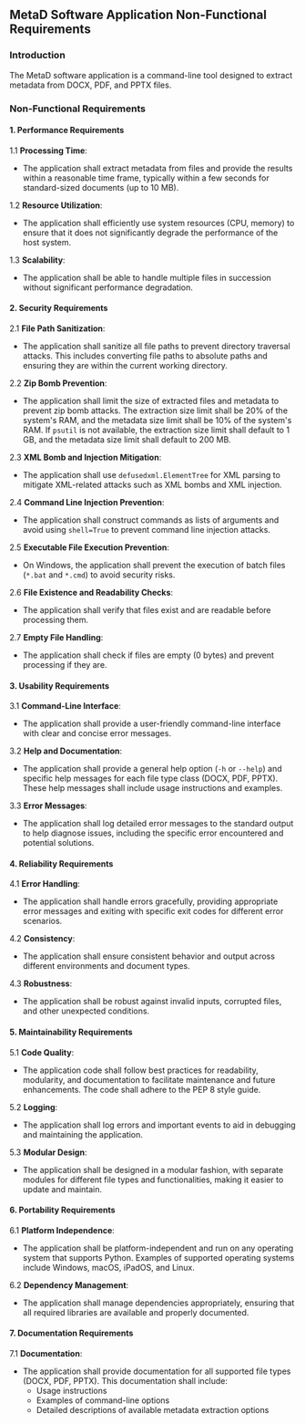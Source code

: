 ## MetaD Software Application Non-Functional Requirements

### Introduction
The MetaD software application is a command-line tool designed to extract metadata from DOCX, PDF, and PPTX files. 
### Non-Functional Requirements

#### 1. Performance Requirements

1.1 **Processing Time**:
- The application shall extract metadata from files and provide the results within a reasonable time frame, typically within a few seconds for standard-sized documents (up to 10 MB).

1.2 **Resource Utilization**:
- The application shall efficiently use system resources (CPU, memory) to ensure that it does not significantly degrade the performance of the host system.

1.3 **Scalability**:
- The application shall be able to handle multiple files in succession without significant performance degradation.

#### 2. Security Requirements

2.1 **File Path Sanitization**:
- The application shall sanitize all file paths to prevent directory traversal attacks. This includes converting file paths to absolute paths and ensuring they are within the current working directory.

2.2 **Zip Bomb Prevention**:
- The application shall limit the size of extracted files and metadata to prevent zip bomb attacks. The extraction size limit shall be 20% of the system's RAM, and the metadata size limit shall be 10% of the system's RAM. If `psutil` is not available, the extraction size limit shall default to 1 GB, and the metadata size limit shall default to 200 MB.

2.3 **XML Bomb and Injection Mitigation**:
- The application shall use `defusedxml.ElementTree` for XML parsing to mitigate XML-related attacks such as XML bombs and XML injection.

2.4 **Command Line Injection Prevention**:
- The application shall construct commands as lists of arguments and avoid using `shell=True` to prevent command line injection attacks.

2.5 **Executable File Execution Prevention**:
- On Windows, the application shall prevent the execution of batch files (`*.bat` and `*.cmd`) to avoid security risks.

2.6 **File Existence and Readability Checks**:
- The application shall verify that files exist and are readable before processing them.

2.7 **Empty File Handling**:
- The application shall check if files are empty (0 bytes) and prevent processing if they are.

#### 3. Usability Requirements

3.1 **Command-Line Interface**:
- The application shall provide a user-friendly command-line interface with clear and concise error messages.

3.2 **Help and Documentation**:
- The application shall provide a general help option (`-h` or `--help`) and specific help messages for each file type class (DOCX, PDF, PPTX). These help messages shall include usage instructions and examples.

3.3 **Error Messages**:
- The application shall log detailed error messages to the standard output to help diagnose issues, including the specific error encountered and potential solutions.

#### 4. Reliability Requirements

4.1 **Error Handling**:
- The application shall handle errors gracefully, providing appropriate error messages and exiting with specific exit codes for different error scenarios.

4.2 **Consistency**:
- The application shall ensure consistent behavior and output across different environments and document types.

4.3 **Robustness**:
- The application shall be robust against invalid inputs, corrupted files, and other unexpected conditions.

#### 5. Maintainability Requirements

5.1 **Code Quality**:
- The application code shall follow best practices for readability, modularity, and documentation to facilitate maintenance and future enhancements. The code shall adhere to the PEP 8 style guide.

5.2 **Logging**:
- The application shall log errors and important events to aid in debugging and maintaining the application.

5.3 **Modular Design**:
- The application shall be designed in a modular fashion, with separate modules for different file types and functionalities, making it easier to update and maintain.

#### 6. Portability Requirements

6.1 **Platform Independence**:
- The application shall be platform-independent and run on any operating system that supports Python. Examples of supported operating systems include Windows, macOS, iPadOS, and Linux.

6.2 **Dependency Management**:
- The application shall manage dependencies appropriately, ensuring that all required libraries are available and properly documented.

#### 7. Documentation Requirements

7.1 **Documentation**:
- The application shall provide documentation for all supported file types (DOCX, PDF, PPTX). This documentation shall include:
  - Usage instructions
  - Examples of command-line options
  - Detailed descriptions of available metadata extraction options
